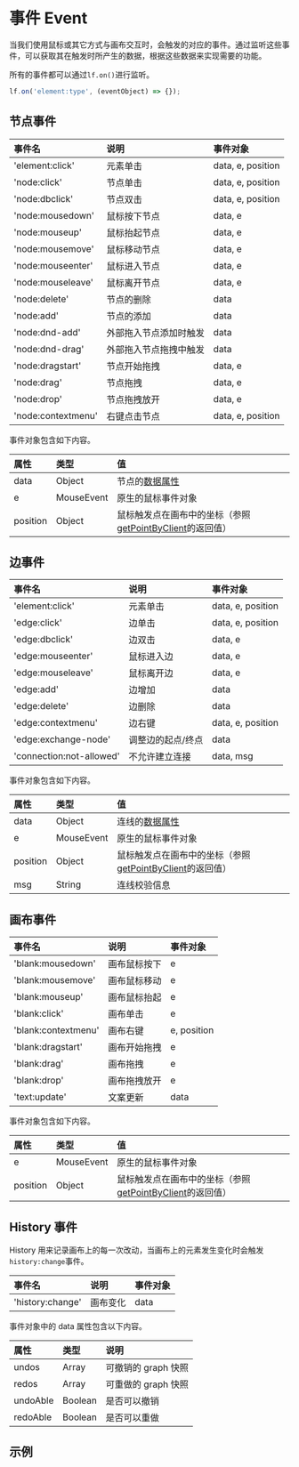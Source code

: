 # 事件 Event

当我们使用鼠标或其它方式与画布交互时，会触发的对应的事件。通过监听这些事件，可以获取其在触发时所产生的数据，根据这些数据来实现需要的功能。

所有的事件都可以通过`lf.on()`进行监听。

```js
lf.on('element:type', (eventObject) => {});
```

## 节点事件

| 事件名             | 说明                   | 事件对象          |
| :----------------- | :--------------------- | :---------------- |
| 'element:click'    | 元素单击               | data, e, position |
| 'node:click'       | 节点单击               | data, e, position |
| 'node:dbclick'     | 节点双击               | data, e, position |
| 'node:mousedown'   | 鼠标按下节点           | data, e           |
| 'node:mouseup'     | 鼠标抬起节点           | data, e           |
| 'node:mousemove'   | 鼠标移动节点           | data, e           |
| 'node:mouseenter'  | 鼠标进入节点           | data, e           |
| 'node:mouseleave'  | 鼠标离开节点           | data, e           |
| 'node:delete'      | 节点的删除             | data              |
| 'node:add'         | 节点的添加             | data              |
| 'node:dnd-add'     | 外部拖入节点添加时触发 | data              |
| 'node:dnd-drag'    | 外部拖入节点拖拽中触发 | data              |
| 'node:dragstart'   | 节点开始拖拽           | data, e           |
| 'node:drag'        | 节点拖拽               | data, e           |
| 'node:drop'        | 节点拖拽放开           | data, e           |
| 'node:contextmenu' | 右键点击节点           | data, e, position |

事件对象包含如下内容。

| 属性     | 类型       | 值                                                                                                  |
| :------- | :--------- | :-------------------------------------------------------------------------------------------------- |
| data     | Object     | 节点的[数据属性](/api/nodeApi.md#数据属性)                                                          |
| e        | MouseEvent | 原生的鼠标事件对象                                                                                  |
| position | Object     | 鼠标触发点在画布中的坐标（参照[getPointByClient](/api/logicFlowApi.html#getpointbyclient)的返回值） |

## 边事件

| 事件名                   | 说明              | 事件对象          |
| :----------------------- | :---------------- | :---------------- |
| 'element:click'          | 元素单击          | data, e, position |
| 'edge:click'             | 边单击            | data, e, position |
| 'edge:dbclick'           | 边双击            | data, e           |
| 'edge:mouseenter'        | 鼠标进入边        | data, e           |
| 'edge:mouseleave'        | 鼠标离开边        | data, e           |
| 'edge:add'               | 边增加            | data              |
| 'edge:delete'            | 边删除            | data              |
| 'edge:contextmenu'       | 边右键            | data, e, position |
| 'edge:exchange-node'     | 调整边的起点/终点 | data              |
| 'connection:not-allowed' | 不允许建立连接    | data, msg         |

事件对象包含如下内容。

| 属性     | 类型       | 值                                                                                                  |
| :------- | :--------- | :-------------------------------------------------------------------------------------------------- |
| data     | Object     | 连线的[数据属性](/api/edgeApi.md#数据属性)                                                          |
| e        | MouseEvent | 原生的鼠标事件对象                                                                                  |
| position | Object     | 鼠标触发点在画布中的坐标（参照[getPointByClient](/api/logicFlowApi.html#getpointbyclient)的返回值） |
| msg      | String     | 连线校验信息                                                                                        |

## 画布事件

| 事件名              | 说明         | 事件对象    |
| :------------------ | :----------- | :---------- |
| 'blank:mousedown'   | 画布鼠标按下 | e           |
| 'blank:mousemove'   | 画布鼠标移动 | e           |
| 'blank:mouseup'     | 画布鼠标抬起 | e           |
| 'blank:click'       | 画布单击     | e           |
| 'blank:contextmenu' | 画布右键     | e, position |
| 'blank:dragstart'   | 画布开始拖拽 | e           |
| 'blank:drag'        | 画布拖拽     | e           |
| 'blank:drop'        | 画布拖拽放开 | e           |
| 'text:update'       | 文案更新     | data        |

事件对象包含如下内容。

| 属性     | 类型       | 值                                                                                                  |
| :------- | :--------- | :-------------------------------------------------------------------------------------------------- |
| e        | MouseEvent | 原生的鼠标事件对象                                                                                  |
| position | Object     | 鼠标触发点在画布中的坐标（参照[getPointByClient](/api/logicFlowApi.html#getpointbyclient)的返回值） |

## History 事件

History 用来记录画布上的每一次改动，当画布上的元素发生变化时会触发`history:change`事件。

| 事件名           | 说明     | 事件对象 |
| :--------------- | :------- | :------- |
| 'history:change' | 画布变化 | data     |

事件对象中的 data 属性包含以下内容。

| 属性     | 类型    | 说明                |
| :------- | :------ | :------------------ |
| undos    | Array   | 可撤销的 graph 快照 |
| redos    | Array   | 可重做的 graph 快照 |
| undoAble | Boolean | 是否可以撤销        |
| redoAble | Boolean | 是否可以重做        |

## 示例

<example :height="280" ></example>
